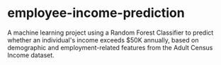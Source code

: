 # employee-income-prediction
A machine learning project using a Random Forest Classifier to predict whether an individual's income exceeds $50K annually, based on demographic and employment-related features from the Adult Census Income dataset.
